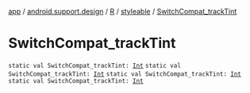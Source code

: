 [app](../../../index.md) / [android.support.design](../../index.md) / [R](../index.md) / [styleable](index.md) / [SwitchCompat_trackTint](.)

# SwitchCompat_trackTint

`static val SwitchCompat_trackTint: `[`Int`](https://kotlinlang.org/api/latest/jvm/stdlib/kotlin/-int/index.html)
`static val SwitchCompat_trackTint: `[`Int`](https://kotlinlang.org/api/latest/jvm/stdlib/kotlin/-int/index.html)
`static val SwitchCompat_trackTint: `[`Int`](https://kotlinlang.org/api/latest/jvm/stdlib/kotlin/-int/index.html)
`static val SwitchCompat_trackTint: `[`Int`](https://kotlinlang.org/api/latest/jvm/stdlib/kotlin/-int/index.html)